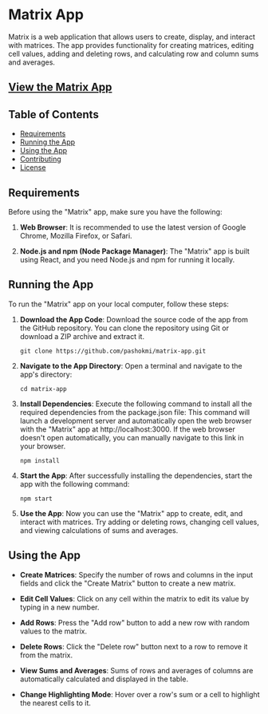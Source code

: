# Matrix App

Matrix is a web application that allows users to create, display, and interact with matrices. The app provides
functionality for creating matrices, editing cell values, adding and deleting rows, and calculating row and column sums
and averages.

## [View the Matrix App](https://matrix-app-chi.vercel.app/)

## Table of Contents

- [Requirements](#requirements)
- [Running the App](#running-the-app)
- [Using the App](#using-the-app)
- [Contributing](#contributing)
- [License](#license)

## Requirements

Before using the "Matrix" app, make sure you have the following:

1. **Web Browser**: It is recommended to use the latest version of Google Chrome, Mozilla Firefox, or Safari.

2. **Node.js and npm (Node Package Manager)**: The "Matrix" app is built using React, and you need Node.js and npm for
   running it locally.

## Running the App

To run the "Matrix" app on your local computer, follow these steps:

1. **Download the App Code**: Download the source code of the app from the GitHub repository. You can clone the
   repository using Git or download a ZIP archive and extract it.

   ```shell
   git clone https://github.com/pashokmi/matrix-app.git

2. **Navigate to the App Directory**: Open a terminal and navigate to the app's directory:

   ```shell
   cd matrix-app

3. **Install Dependencies**: Execute the following command to install all the required dependencies from the
   package.json file:
   This command will launch a development server and automatically open the web browser with the "Matrix" app
   at http://localhost:3000. If the web browser doesn't open automatically, you can manually navigate to this link in
   your browser.
   ```shell
   npm install

4. **Start the App**: After successfully installing the dependencies, start the app with the following command:
    ```shell
   npm start

5.   **Use the App**: Now you can use the "Matrix" app to create, edit, and interact with matrices. Try adding or deleting
     rows, changing cell values, and viewing calculations of sums and averages.

## Using the App

- **Create Matrices**: Specify the number of rows and columns in the input fields and click the "Create Matrix" button to create a new matrix.

- **Edit Cell Values**: Click on any cell within the matrix to edit its value by typing in a new number.

- **Add Rows**: Press the "Add row" button to add a new row with random values to the matrix.

- **Delete Rows**: Click the "Delete row" button next to a row to remove it from the matrix.

- **View Sums and Averages**: Sums of rows and averages of columns are automatically calculated and displayed in the table.

- **Change Highlighting Mode**: Hover over a row's sum or a cell to highlight the nearest cells to it.
